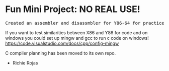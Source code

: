 # Fun Mini Project: NO REAL USE!

<pre>
Created an assembler and disassmbler for Y86-64 for practice!
</pre>
If you want to test similarities between X86 and Y86 for code and on windows you could set up mingw and gcc to run c code on windows!
https://code.visualstudio.com/docs/cpp/config-mingw

C compiler planning has been moved to its own repo.
- Richie Rojas 


